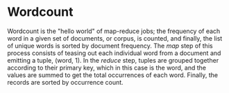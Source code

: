 # Wordcount 

Wordcount is the "hello world" of map-reduce jobs; the frequency of each word
in a given set of documents, or corpus, is counted, and finally, the list
of unique words is sorted by document frequency. The *map* step of this process
consists of teasing out each individual word from a document and emitting a 
tuple, (word, 1). In the *reduce* step, tuples are grouped together according 
to their primary key, which in this case is the word, and the values are summed
to get the total occurrences of each word. Finally, the records are sorted by
occurrence count.
